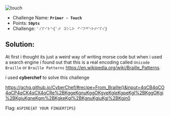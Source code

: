 ![touch](https://user-images.githubusercontent.com/33517160/113948157-f14c2800-9814-11eb-81ea-7d2a3c5909e5.png)

- Challenge Name: **`Primer - Touch`**
- Points: **`50pts`**
- Challenge: `⠁⠎⠏⠊⠗⠑{⠁⠞⠀⠽⠕⠥⠗⠀⠋⠊⠝⠛⠑⠗⠞⠊⠏⠎}`

## Solution:
At first i thought its just a weird way of writing morse code but
when i used a search engine i found out that this is a real encoding 
called `Unicode Braille` or `Braille Patterns` https://en.wikipedia.org/wiki/Braille_Patterns.

i used **cyberchef** to solve this challenge 

https://gchq.github.io/CyberChef/#recipe=From_Braille()&input=4qCB4qCO4qCP4qCK4qCX4qCRe%2BKggeKgnuKggOKgveKgleKgpeKgl%2BKggOKgi%2BKgiuKgneKgm%2BKgkeKgl%2BKgnuKgiuKgj%2BKgjn0

Flag: `ASPIRE{AT YOUR FINGERTIPS}`
